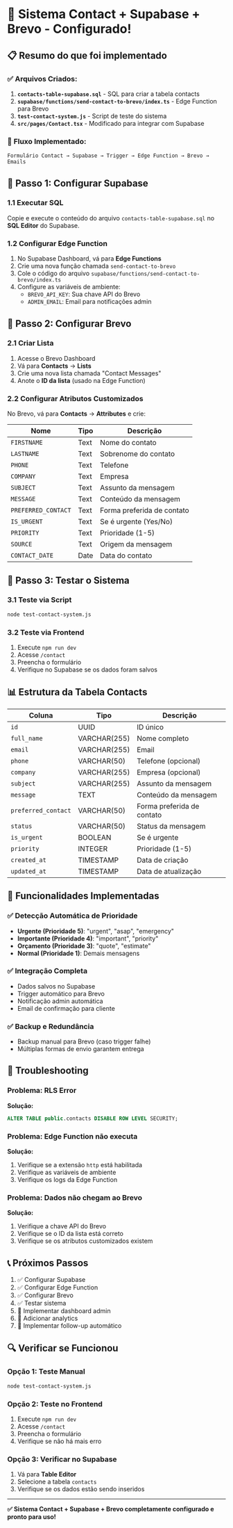 # 🚀 Sistema Contact + Supabase + Brevo - Configurado!

## 📋 Resumo do que foi implementado

### ✅ **Arquivos Criados:**

1. **`contacts-table-supabase.sql`** - SQL para criar a tabela contacts
2. **`supabase/functions/send-contact-to-brevo/index.ts`** - Edge Function para Brevo
3. **`test-contact-system.js`** - Script de teste do sistema
4. **`src/pages/Contact.tsx`** - Modificado para integrar com Supabase

### 🔄 **Fluxo Implementado:**

```
Formulário Contact → Supabase → Trigger → Edge Function → Brevo → Emails
```

## 🔧 Passo 1: Configurar Supabase

### 1.1 Executar SQL
Copie e execute o conteúdo do arquivo `contacts-table-supabase.sql` no **SQL Editor** do Supabase.

### 1.2 Configurar Edge Function
1. No Supabase Dashboard, vá para **Edge Functions**
2. Crie uma nova função chamada `send-contact-to-brevo`
3. Cole o código do arquivo `supabase/functions/send-contact-to-brevo/index.ts`
4. Configure as variáveis de ambiente:
   - `BREVO_API_KEY`: Sua chave API do Brevo
   - `ADMIN_EMAIL`: Email para notificações admin

## 🔧 Passo 2: Configurar Brevo

### 2.1 Criar Lista
1. Acesse o Brevo Dashboard
2. Vá para **Contacts** → **Lists**
3. Crie uma nova lista chamada "Contact Messages"
4. Anote o **ID da lista** (usado na Edge Function)

### 2.2 Configurar Atributos Customizados
No Brevo, vá para **Contacts** → **Attributes** e crie:

| Nome | Tipo | Descrição |
|------|------|-----------|
| `FIRSTNAME` | Text | Nome do contato |
| `LASTNAME` | Text | Sobrenome do contato |
| `PHONE` | Text | Telefone |
| `COMPANY` | Text | Empresa |
| `SUBJECT` | Text | Assunto da mensagem |
| `MESSAGE` | Text | Conteúdo da mensagem |
| `PREFERRED_CONTACT` | Text | Forma preferida de contato |
| `IS_URGENT` | Text | Se é urgente (Yes/No) |
| `PRIORITY` | Text | Prioridade (1-5) |
| `SOURCE` | Text | Origem da mensagem |
| `CONTACT_DATE` | Date | Data do contato |

## 🔧 Passo 3: Testar o Sistema

### 3.1 Teste via Script
```bash
node test-contact-system.js
```

### 3.2 Teste via Frontend
1. Execute `npm run dev`
2. Acesse `/contact`
3. Preencha o formulário
4. Verifique no Supabase se os dados foram salvos

## 📊 Estrutura da Tabela Contacts

| Coluna | Tipo | Descrição |
|--------|------|-----------|
| `id` | UUID | ID único |
| `full_name` | VARCHAR(255) | Nome completo |
| `email` | VARCHAR(255) | Email |
| `phone` | VARCHAR(50) | Telefone (opcional) |
| `company` | VARCHAR(255) | Empresa (opcional) |
| `subject` | VARCHAR(255) | Assunto da mensagem |
| `message` | TEXT | Conteúdo da mensagem |
| `preferred_contact` | VARCHAR(50) | Forma preferida de contato |
| `status` | VARCHAR(50) | Status da mensagem |
| `is_urgent` | BOOLEAN | Se é urgente |
| `priority` | INTEGER | Prioridade (1-5) |
| `created_at` | TIMESTAMP | Data de criação |
| `updated_at` | TIMESTAMP | Data de atualização |

## 🎯 Funcionalidades Implementadas

### ✅ **Detecção Automática de Prioridade**
- **Urgente (Prioridade 5)**: "urgent", "asap", "emergency"
- **Importante (Prioridade 4)**: "important", "priority"
- **Orçamento (Prioridade 3)**: "quote", "estimate"
- **Normal (Prioridade 1)**: Demais mensagens

### ✅ **Integração Completa**
- Dados salvos no Supabase
- Trigger automático para Brevo
- Notificação admin automática
- Email de confirmação para cliente

### ✅ **Backup e Redundância**
- Backup manual para Brevo (caso trigger falhe)
- Múltiplas formas de envio garantem entrega

## 🚨 Troubleshooting

### Problema: RLS Error
**Solução:**
```sql
ALTER TABLE public.contacts DISABLE ROW LEVEL SECURITY;
```

### Problema: Edge Function não executa
**Solução:**
1. Verifique se a extensão `http` está habilitada
2. Verifique as variáveis de ambiente
3. Verifique os logs da Edge Function

### Problema: Dados não chegam ao Brevo
**Solução:**
1. Verifique a chave API do Brevo
2. Verifique se o ID da lista está correto
3. Verifique se os atributos customizados existem

## 📞 Próximos Passos

1. ✅ Configurar Supabase
2. ✅ Configurar Edge Function
3. ✅ Configurar Brevo
4. ✅ Testar sistema
5. 🔄 Implementar dashboard admin
6. 🔄 Adicionar analytics
7. 🔄 Implementar follow-up automático

## 🔍 Verificar se Funcionou

### Opção 1: Teste Manual
```bash
node test-contact-system.js
```

### Opção 2: Teste no Frontend
1. Execute `npm run dev`
2. Acesse `/contact`
3. Preencha o formulário
4. Verifique se não há mais erro

### Opção 3: Verificar no Supabase
1. Vá para **Table Editor**
2. Selecione a tabela `contacts`
3. Verifique se os dados estão sendo inseridos

---

**✅ Sistema Contact + Supabase + Brevo completamente configurado e pronto para uso!** 